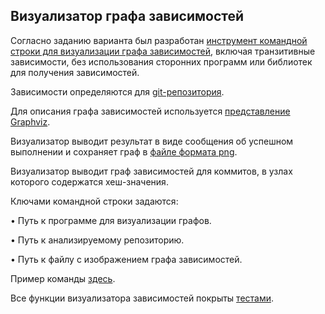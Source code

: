 ## Визуализатор графа зависимостей
Согласно заданию варианта был разработан [инструмент командной строки для визуализации графа зависимостей](https://github.com/diedamia/Config/blob/main/homework_2/main.py), включая транзитивные зависимости, 
без использования сторонних программ или библиотек для получения зависимостей.

Зависимости определяются для [git-репозитория](https://github.com/diedamia/Config/tree/main/homework_2/test_repos). 

Для описания графа зависимостей используется [представление Graphviz](https://github.com/diedamia/Config/blob/main/homework_2/graph.dot). 

Визуализатор выводит результат в виде сообщения об успешном выполнении и сохраняет граф в [файле формата png](https://github.com/diedamia/Config/blob/main/homework_2/output.png).

Визуализатор выводит граф зависимостей для коммитов, в узлах которого содержатся хеш-значения.

Ключами командной строки задаются:

• Путь к программе для визуализации графов.

• Путь к анализируемому репозиторию.

• Путь к файлу с изображением графа зависимостей.

Пример команды [здесь](https://github.com/diedamia/Config/blob/main/homework_2/test_command.txt).

Все функции визуализатора зависимостей покрыты [тестами](https://github.com/diedamia/Config/blob/main/homework_2/tests.py).
